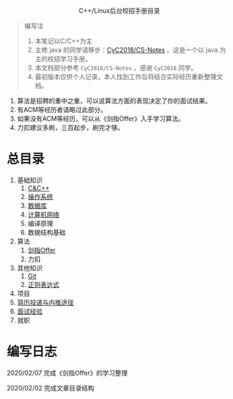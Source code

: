<div align="center">
C++/Linux后台校招手册目录
</div>

>编写注
>
>1. 本笔记以C/C++为主
>2. 主修 java 的同学请移步：[CyC2018/CS-Notes](https://github.com/CyC2018/CS-Notes) 。这是一个以 java 为主的校招学习手册。
>3. 本文档部分参考 `CyC2018/CS-Notes` ，感谢 `CyC2018` 同学。
>4. 最初版本仅供个人记录，本人找到工作后将结合实际经历重新整理文档。

1. 算法是招聘的重中之重，可以说算法方面的表现决定了你的面试结果。
2. 有ACM等经历者请略过此部分。
3. 如果没有ACM等经历，可以从《剑指Offer》入手学习算法。
4. 力扣建议多刷，三百起步，刷完才够。

# 总目录

1. 基础知识
   1. [C&C++](./CandCPP/index.md)
   2. [操作系统](./os/index.md)
   3. [数据库](./database/index.md)
   4. [计算机网络](./network/index.md)
   5. 编译原理
   6. 数据结构基础
2. 算法
   1. [剑指Offer](./SwordOffer.md)
   2. 力扣
3. 其他知识
   1. [Git](./git.md)
   2. [正则表达式](./regexp.md)
4. 项目
5. [简历投递与内推途径](./chance.md)
6. [面试经验](./interview.md)
7. 就职







# 编写日志



2020/02/07 完成《剑指Offer》的学习整理

2020/02/02 完成文章目录结构

